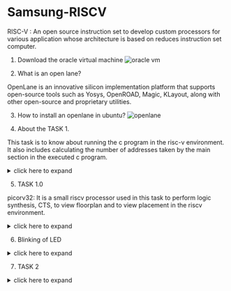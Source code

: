 # Samsung-RISCV
RISC-V : An open source instruction set to develop custom processors for various application whose architecture is based on reduces instruction set computer.

1. Download the oracle virtual machine
![oracle vm](https://github.com/user-attachments/assets/77a8078e-17a1-4963-ad09-db4d53168634)

2. What is an open lane?

OpenLane is an innovative silicon implementation platform that supports open-source tools such as Yosys, OpenROAD, Magic, KLayout, along with other open-source and proprietary utilities.

3. How to install an openlane in ubuntu?
![openlane](https://github.com/user-attachments/assets/ac73c6b9-df99-4e0d-9df4-765558947467)

4. About the TASK 1.

This task is to know about running the c program in the risc-v environment. It also includes calculating the number of addresses taken by the main section in the executed c program.
<details>
<summary>click here to expand</summary>

4.1 Sample c programming code
![code1](https://github.com/user-attachments/assets/dfa9c86b-c8cc-44a8-813d-87c26ea4fad8)

4.2 Compilation and result for the above code
![result1](https://github.com/user-attachments/assets/be17e23e-9d8e-4f7a-aac5-f5310dde8d84)

4.3 Identify the main section
![Task1 0](https://github.com/user-attachments/assets/305f0f40-4eee-4b66-9ea4-cc6d5cfe2386)

4.4 Calculate the total address in the main section
![task1 1](https://github.com/user-attachments/assets/e95c65ed-a21e-432a-8c2d-009e625ef3b8)
![task1 3](https://github.com/user-attachments/assets/e4a034c7-32cd-4406-af32-29bde1b463eb)

4.5 Calculate the next address and verify it
![task1 2](https://github.com/user-attachments/assets/e15e6044-1df3-4c17-bcef-6af9d00fd872)
</details>

5. TASK 1.0

picorv32: It is a small riscv processor used in this task to perform logic synthesis, CTS, to view floorplan and to view placement in the riscv environment.
<details>
<summary>click here to expand</summary>

5.1 Loading tools from the docker, to call the appropriate package, connecting the design to the tool (picorv32), to run synthesis processes are given through these commands below: 
![newtask1](https://github.com/user-attachments/assets/7d0c0d0c-6c72-4226-87e7-9a5db2fcfedf)

5.2 Conversion of period to frequency
![period to freq](https://github.com/user-attachments/assets/a292b1f5-9fa2-4b84-a209-d8243872865a)

5.3 Viewing the placement
![placement](https://github.com/user-attachments/assets/7d3ee32e-77ce-4492-85ea-5115ce05736d)

5.4 Viewing the floorplan
![floorplan new](https://github.com/user-attachments/assets/36151c85-2202-40fc-8144-9ad1cc815f6f)
</details>

6. Blinking of LED
<details>
<summary>click here to expand</summary>
  
![blinking](https://github.com/user-attachments/assets/bc5243c0-dbc4-4e40-8fb0-6c86aa3f17ac)

Here is the small clip of blinking of led
https://github.com/user-attachments/assets/8c0e79fd-dd83-4815-85de-535bc074fba3
</details>

7. TASK  2
<details>
<summary>click here to expand</summary>
